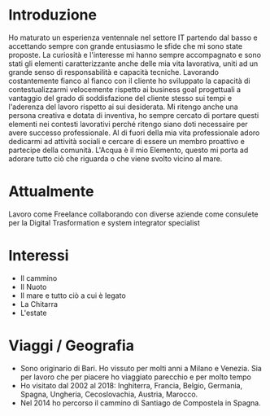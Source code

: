 
# Introduzione

Ho maturato un esperienza ventennale nel settore IT partendo dal basso e accettando sempre con grande entusiasmo le sfide che mi sono state proposte. La curiosità e l'interesse mi hanno sempre accompagnato e sono stati gli elementi caratterizzante anche delle mia vita lavorativa, uniti ad un grande senso di responsabilità e capacità tecniche. Lavorando costantemente fianco al fianco con il cliente ho sviluppato la capacità di contestualizzarmi velocemente rispetto ai business goal progettuali a vantaggio del grado di soddisfazione del cliente stesso sui tempi e l'aderenza del lavoro rispetto ai sui desiderata. Mi ritengo anche una persona creativa e dotata di inventiva, ho sempre cercato di portare questi elementi nei contesti lavorativi perché ritengo siano doti necessaire per avere successo professionale. Al di fuori della mia vita professionale adoro dedicarmi ad attività sociali e cercare di essere un membro proattivo e partecipe della comunità. L'Acqua è il mio Elemento, questo mi porta ad adorare tutto ciò che riguarda o che viene svolto vicino al mare.

# Attualmente

Lavoro come Freelance collaborando con diverse aziende come consulete per la Digital Trasformation e system integrator specialist

# Interessi

- Il cammino
- Il Nuoto
- Il mare e tutto ciò a cui è legato
- La Chitarra
- L'estate

# Viaggi / Geografia

- Sono originario di Bari. Ho vissuto per molti anni a Milano e Venezia.
Sia per lavoro che per piacere ho viaggiato parecchio e per molto tempo
- Ho visitato dal 2002 al 2018: Inghiterra, Francia, Belgio, Germania, Spagna, Ungheria, Cecoslovachia, Austria, Marocco.
- Nel 2014 ho percorso il cammino di Santiago de Compostela in Spagna.
